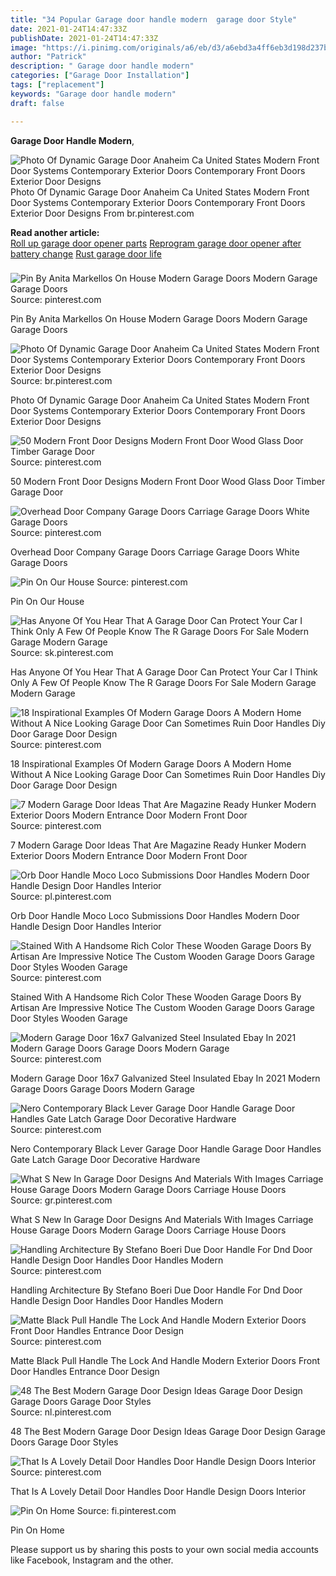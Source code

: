 ```yaml
---
title: "34 Popular Garage door handle modern  garage door Style"
date: 2021-01-24T14:47:33Z
publishDate: 2021-01-24T14:47:33Z
image: "https://i.pinimg.com/originals/a6/eb/d3/a6ebd3a4ff6eb3d198d237b633f3369c.png"
author: "Patrick"
description: " Garage door handle modern"
categories: ["Garage Door Installation"]
tags: ["replacement"]
keywords: "Garage door handle modern"
draft: false

---
```

<!-- Head tag Code -->
**Garage Door Handle Modern**, 

![Photo Of Dynamic Garage Door Anaheim Ca United States Modern Front Door Systems Contemporary Exterior Doors Contemporary Front Doors Exterior Door Designs](https://i.pinimg.com/originals/bd/56/95/bd569589af59dc111004a967baa92abe.jpg "Photo Of Dynamic Garage Door Anaheim Ca United States Modern Front Door Systems Contemporary Exterior Doors Contemporary Front Doors Exterior Door Designs")
Photo Of Dynamic Garage Door Anaheim Ca United States Modern Front Door Systems Contemporary Exterior Doors Contemporary Front Doors Exterior Door Designs From br.pinterest.com

**Read another article:**  
[Roll up garage door opener parts](/roll-up-garage-door-opener-parts/)
[Reprogram garage door opener after battery change](/reprogram-garage-door-opener-after-battery-change/)
[Rust garage door life](/rust-garage-door-life/)




### 

 


![Pin By Anita Markellos On House Modern Garage Doors Modern Garage Garage Doors](https://i.pinimg.com/originals/2d/a3/69/2da369b92e00d124a017418cf66598ff.jpg "Pin By Anita Markellos On House Modern Garage Doors Modern Garage Garage Doors")
Source: pinterest.com

Pin By Anita Markellos On House Modern Garage Doors Modern Garage Garage Doors  

![Photo Of Dynamic Garage Door Anaheim Ca United States Modern Front Door Systems Contemporary Exterior Doors Contemporary Front Doors Exterior Door Designs](https://i.pinimg.com/originals/bd/56/95/bd569589af59dc111004a967baa92abe.jpg "Photo Of Dynamic Garage Door Anaheim Ca United States Modern Front Door Systems Contemporary Exterior Doors Contemporary Front Doors Exterior Door Designs")
Source: br.pinterest.com

Photo Of Dynamic Garage Door Anaheim Ca United States Modern Front Door Systems Contemporary Exterior Doors Contemporary Front Doors Exterior Door Designs  

![50 Modern Front Door Designs Modern Front Door Wood Glass Door Timber Garage Door](https://i.pinimg.com/originals/91/d2/8b/91d28b508dda4848ae50752b4e5f7754.jpg "50 Modern Front Door Designs Modern Front Door Wood Glass Door Timber Garage Door")
Source: pinterest.com

50 Modern Front Door Designs Modern Front Door Wood Glass Door Timber Garage Door  

![Overhead Door Company Garage Doors Carriage Garage Doors White Garage Doors](https://i.pinimg.com/736x/76/dd/e1/76dde119bd9c6af2c1eb662f5c475359--diy-garage-garage-ideas.jpg "Overhead Door Company Garage Doors Carriage Garage Doors White Garage Doors")
Source: pinterest.com

Overhead Door Company Garage Doors Carriage Garage Doors White Garage Doors  

![Pin On Our House](https://i.pinimg.com/736x/0a/0e/47/0a0e478d9c2a0d702075e5e89d6efe7e.jpg "Pin On Our House")
Source: pinterest.com

Pin On Our House  

![Has Anyone Of You Hear That A Garage Door Can Protect Your Car I Think Only A Few Of People Know The R Garage Doors For Sale Modern Garage Modern Garage](https://i.pinimg.com/originals/83/dc/94/83dc947241c8e29b74f3ccca68a8560b.jpg "Has Anyone Of You Hear That A Garage Door Can Protect Your Car I Think Only A Few Of People Know The R Garage Doors For Sale Modern Garage Modern Garage")
Source: sk.pinterest.com

Has Anyone Of You Hear That A Garage Door Can Protect Your Car I Think Only A Few Of People Know The R Garage Doors For Sale Modern Garage Modern Garage  

![18 Inspirational Examples Of Modern Garage Doors A Modern Home Without A Nice Looking Garage Door Can Sometimes Ruin Door Handles Diy Door Garage Door Design](https://i.pinimg.com/736x/f4/42/46/f44246f3d31126e5c1a61c3e9d3e6605.jpg "18 Inspirational Examples Of Modern Garage Doors A Modern Home Without A Nice Looking Garage Door Can Sometimes Ruin Door Handles Diy Door Garage Door Design")
Source: pinterest.com

18 Inspirational Examples Of Modern Garage Doors A Modern Home Without A Nice Looking Garage Door Can Sometimes Ruin Door Handles Diy Door Garage Door Design  

![7 Modern Garage Door Ideas That Are Magazine Ready Hunker Modern Exterior Doors Modern Entrance Door Modern Front Door](https://i.pinimg.com/originals/b4/d1/b4/b4d1b4cc305245de3ff4e7b54caf3ca1.png "7 Modern Garage Door Ideas That Are Magazine Ready Hunker Modern Exterior Doors Modern Entrance Door Modern Front Door")
Source: pinterest.com

7 Modern Garage Door Ideas That Are Magazine Ready Hunker Modern Exterior Doors Modern Entrance Door Modern Front Door  

![Orb Door Handle Moco Loco Submissions Door Handles Modern Door Handle Design Door Handles Interior](https://i.pinimg.com/originals/df/97/6b/df976b4d0bbeb23fa28b968482b0f832.jpg "Orb Door Handle Moco Loco Submissions Door Handles Modern Door Handle Design Door Handles Interior")
Source: pl.pinterest.com

Orb Door Handle Moco Loco Submissions Door Handles Modern Door Handle Design Door Handles Interior  

![Stained With A Handsome Rich Color These Wooden Garage Doors By Artisan Are Impressive Notice The Custom Wooden Garage Doors Garage Door Styles Wooden Garage](https://i.pinimg.com/originals/3d/67/35/3d6735ac28b8673ec9d195d2f85944d5.png "Stained With A Handsome Rich Color These Wooden Garage Doors By Artisan Are Impressive Notice The Custom Wooden Garage Doors Garage Door Styles Wooden Garage")
Source: pinterest.com

Stained With A Handsome Rich Color These Wooden Garage Doors By Artisan Are Impressive Notice The Custom Wooden Garage Doors Garage Door Styles Wooden Garage  

![Modern Garage Door 16x7 Galvanized Steel Insulated Ebay In 2021 Modern Garage Doors Garage Doors Modern Garage](https://i.pinimg.com/originals/39/2a/d9/392ad94e26acdfee7f0b965f296990cf.png "Modern Garage Door 16x7 Galvanized Steel Insulated Ebay In 2021 Modern Garage Doors Garage Doors Modern Garage")
Source: pinterest.com

Modern Garage Door 16x7 Galvanized Steel Insulated Ebay In 2021 Modern Garage Doors Garage Doors Modern Garage  

![Nero Contemporary Black Lever Garage Door Handle Garage Door Handles Gate Latch Garage Door Decorative Hardware](https://i.pinimg.com/474x/9a/81/f4/9a81f450fa410d46f17a76247422de3c--garage-door-handles-modern-gates.jpg "Nero Contemporary Black Lever Garage Door Handle Garage Door Handles Gate Latch Garage Door Decorative Hardware")
Source: pinterest.com

Nero Contemporary Black Lever Garage Door Handle Garage Door Handles Gate Latch Garage Door Decorative Hardware  

![What S New In Garage Door Designs And Materials With Images Carriage House Garage Doors Modern Garage Doors Carriage House Doors](https://i.pinimg.com/736x/4e/66/61/4e666111bcf12afa9703314ea2114ae6.jpg "What S New In Garage Door Designs And Materials With Images Carriage House Garage Doors Modern Garage Doors Carriage House Doors")
Source: gr.pinterest.com

What S New In Garage Door Designs And Materials With Images Carriage House Garage Doors Modern Garage Doors Carriage House Doors  

![Handling Architecture By Stefano Boeri Due Door Handle For Dnd Door Handle Design Door Handles Door Handles Modern](https://i.pinimg.com/736x/83/0a/29/830a29b8d608b2effdf0423fdf31b950.jpg "Handling Architecture By Stefano Boeri Due Door Handle For Dnd Door Handle Design Door Handles Door Handles Modern")
Source: pinterest.com

Handling Architecture By Stefano Boeri Due Door Handle For Dnd Door Handle Design Door Handles Door Handles Modern  

![Matte Black Pull Handle The Lock And Handle Modern Exterior Doors Front Door Handles Entrance Door Design](https://i.pinimg.com/originals/f5/c6/03/f5c603129d0dc31be9138325b100eba2.jpg "Matte Black Pull Handle The Lock And Handle Modern Exterior Doors Front Door Handles Entrance Door Design")
Source: pinterest.com

Matte Black Pull Handle The Lock And Handle Modern Exterior Doors Front Door Handles Entrance Door Design  

![48 The Best Modern Garage Door Design Ideas Garage Door Design Garage Doors Garage Door Styles](https://i.pinimg.com/originals/0b/67/b6/0b67b6fe7580135dde096ceffe10eff0.jpg "48 The Best Modern Garage Door Design Ideas Garage Door Design Garage Doors Garage Door Styles")
Source: nl.pinterest.com

48 The Best Modern Garage Door Design Ideas Garage Door Design Garage Doors Garage Door Styles  

![That Is A Lovely Detail Door Handles Door Handle Design Doors Interior](https://i.pinimg.com/474x/66/20/ce/6620ce5521aa7286686cd4bfcc864daa--door-pulls-door-handle.jpg "That Is A Lovely Detail Door Handles Door Handle Design Doors Interior")
Source: pinterest.com

That Is A Lovely Detail Door Handles Door Handle Design Doors Interior  

![Pin On Home](https://i.pinimg.com/originals/a6/eb/d3/a6ebd3a4ff6eb3d198d237b633f3369c.png "Pin On Home")
Source: fi.pinterest.com

Pin On Home  

Please support us by sharing this posts to your own social media accounts like Facebook, Instagram and the other.

